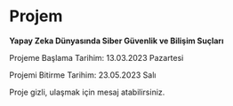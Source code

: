 # Projem
**Yapay Zeka Dünyasında Siber Güvenlik ve Bilişim Suçları**

Projeme Başlama Tarihim: 13.03.2023 Pazartesi

Projemi Bitirme Tarihim: 23.05.2023 Salı

Proje gizli, ulaşmak için mesaj atabilirsiniz. 
